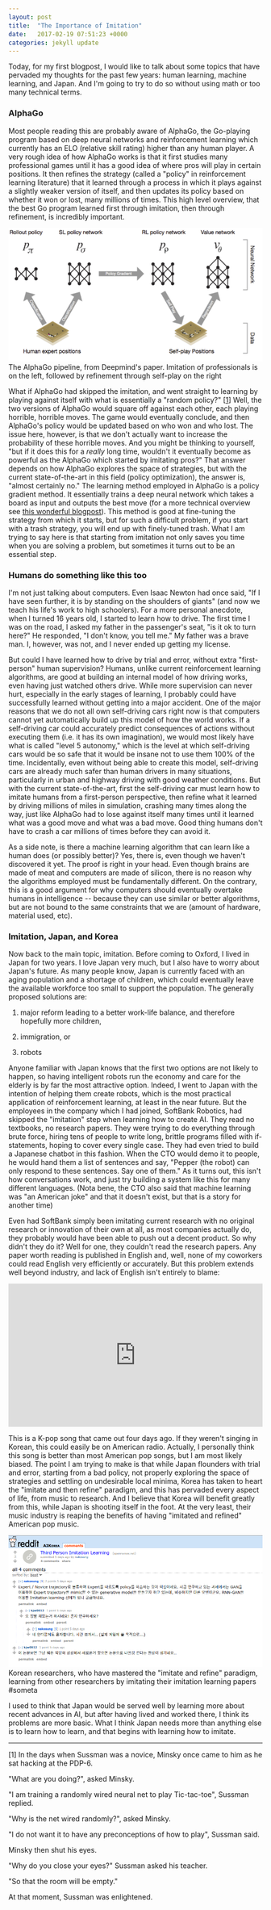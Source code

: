 ```yaml
---
layout: post
title:  "The Importance of Imitation"
date:   2017-02-19 07:51:23 +0000
categories: jekyll update
---
```


Today, for my first blogpost, I would like to talk about some topics that have pervaded my thoughts for the past few years: human learning, machine learning, and Japan. And I'm going to try to do so without using math or too many technical terms.

### AlphaGo

Most people reading this are probably aware of AlphaGo, the Go-playing program based on deep neural networks and reinforcement learning which currently has an ELO (relative skill rating) higher than any human player. A very rough idea of how AlphaGo works is that it first studies many professional games until it has a good idea of where pros will play in certain positions. It then refines the strategy (called a "policy" in reinforcement learning literature) that it learned through a process in which it plays against a slightly weaker version of itself, and then updates its policy based on whether it won or lost, many millions of times. This high level overview, that the best Go program learned first through imitation, then through refinement, is incredibly important.

<div class="imgcap">
<img src="/assets/imitation/alphagopipeline.png">
<div class="thecap">The AlphaGo pipeline, from Deepmind's paper. Imitation of professionals is on the left, followed by refinement through self-play on the right</div>
</div>

What if AlphaGo had skipped the imitation, and went straight to learning by playing against itself with what is essentially a "random policy?" [<a href="#ref1">1</a>] Well, the two versions of AlphaGo would square off against each other, each playing horrible, horrible moves. The game would eventually conclude, and then AlphaGo's policy would be updated based on who won and who lost. The issue here, however, is that we don't actually want to increase the probability of these horrible moves. And you might be thinking to yourself, "but if it does this for a <i>really</i> long time, wouldn't it eventually become as powerful as the AlphaGo which started by imitating pros?" That answer depends on how AlphaGo explores the space of strategies, but with the current state-of-the-art in this field (policy optimization), the answer is, "almost certainly no." The learning method employed in AlphaGo is a policy gradient method. It essentially trains a deep neural network which takes a board as input and outputs the best move (for a more technical overview see <a href="http://karpathy.github.io/2016/05/31/rl/">this wonderful blogpost</a>). This method is good at fine-tuning the strategy from which it starts, but for such a difficult problem, if you start with a trash strategy, you will end up with finely-tuned trash. What I am trying to say here is that starting from imitation not only saves you time when you are solving a problem, but sometimes it turns out to be an essential step.

### Humans do something like this too

I'm not just talking about computers. Even Isaac Newton had once said, "If I have seen further, it is by standing on the shoulders of giants" (and now we teach his life's work to high schoolers). For a more personal anecdote, when I turned 16 years old, I started to learn how to drive. The first time I was on the road, I asked my father in the passenger's seat, "is it ok to turn here?" He responded, "I don't know, you tell me." My father was a brave man. I, however, was not, and I never ended up getting my license.

But could I have learned how to drive by trial and error, without extra "first-person" human supervision? Humans, unlike current reinforcement learning algorithms, are good at building an internal model of how driving works, even having just watched others drive. While more supervision can never hurt, especially in the early stages of learning, I probably could have successfully learned without getting into a major accident. One of the major reasons that we do not all own self-driving cars right now is that computers cannot yet automatically build up this model of how the world works. If a self-driving car could accurately predict consequences of actions without executing them (i.e. it has its own imagination), we would most likely have what is called "level 5 autonomy," which is the level at which self-driving cars would be so safe that it would be insane not to use them 100% of the time. Incidentally, even without being able to create this model, self-driving cars are already much safer than human drivers in many situations, particularly in urban and highway driving with good weather conditions. But with the current state-of-the-art, first the self-driving car must learn how to imitate humans from a first-person perspective, then refine what it learned by driving millions of miles in simulation, crashing many times along the way, just like AlphaGo had to lose against itself many times until it learned what was a good move and what was a bad move. Good thing humans don't have to crash a car millions of times before they can avoid it.

As a side note, is there a machine learning algorithm that can learn like a human does (or possibly better)? Yes, there is, even though we haven't discovered it yet. The proof is right in your head. Even though brains are made of meat and computers are made of silicon, there is no reason why the algorithms employed must be fundamentally different. On the contrary, this is a good argument for why computers should eventually overtake humans in intelligence -- because they can use similar or better algorithms, but are not bound to the same constraints that we are (amount of hardware, material used, etc).

### Imitation, Japan, and Korea

Now back to the main topic, imitation. Before coming to Oxford, I lived in Japan for two years. I love Japan very much, but I also have to worry about Japan's future. As many people know, Japan is currently faced with an aging population and a shortage of children, which could eventually leave the available workforce too small to support the population. The generally proposed solutions are:

1) major reform leading to a better work-life balance, and therefore hopefully more children,

2) immigration, or

3) robots

Anyone familiar with Japan knows that the first two options are not likely to happen, so having intelligent robots run the economy and care for the elderly is by far the most attractive option. Indeed, I went to Japan with the intention of helping them create robots, which is the most practical application of reinforcement learning, at least in the near future. But the employees in the company which I had joined, SoftBank Robotics, had skipped the "imitation" step when learning how to create AI. They read no textbooks, no research papers. They were trying to do everything through brute force, hiring tens of people to write long, brittle programs filled with if-statements, hoping to cover every single case. They had even tried to build a Japanese chatbot in this fashion. When the CTO would demo it to people, he would hand them a list of sentences and say, "Pepper (the robot) can only respond to these sentences. Say one of them." As it turns out, this isn't how conversations work, and just try building a system like this for many different languages. (Nota bene, the CTO also said that machine learning was "an American joke" and that it doesn't exist, but that is a story for another time)

Even had SoftBank simply been imitating current research with no original research or innovation of their own at all, as most companies actually do, they probably would have been able to push out a decent product. So why didn't they do it? Well for one, they couldn't read the research papers. Any paper worth reading is published in English and, well, none of my coworkers could read English very efficiently or accurately. But this problem extends well beyond industry, and lack of English isn't entirely to blame:

<div style="position:relative;height:0;padding-bottom:56.25%"><iframe src="https://www.youtube.com/embed/41Dp7Q-SM1Y?ecver=2" width="640" height="360" frameborder="0" style="position:absolute;width:100%;height:100%;left:0" allowfullscreen></iframe></div>

This is a K-pop song that came out four days ago. If they weren't singing in Korean, this could easily be on American radio. Actually, I personally think this song is better than most American pop songs, but I am most likely biased. The point I am trying to make is that while Japan flounders with trial and error, starting from a bad policy, not properly exploring the space of strategies and settling on undesirable local minima, Korea has taken to heart the "imitate and then refine" paradigm, and this has pervaded every aspect of life, from music to research. And I believe that Korea will benefit greatly from this, while Japan is shooting itself in the foot. At the very least, their music industry is reaping the benefits of having "imitated and refined" American pop music.

<div class="imgcap">
<img src="/assets/imitation/someta.png">
<div class="thecap">Korean researchers, who have mastered the "imitate and refine" paradigm, learning from other researchers by imitating their imitation learning papers #someta</div>
</div>


I used to think that Japan would be served well by learning more about recent advances in AI, but after having lived and worked there, I think its problems are more basic. What I think Japan needs more than anything else is to learn how to learn, and that begins with learning how to imitate.

<hr>

<div id="ref1">
[1] In the days when Sussman was a novice, Minsky once came to him as he sat hacking at the PDP-6.<p>

"What are you doing?", asked Minsky.<p>

"I am training a randomly wired neural net to play Tic-tac-toe", Sussman replied.<p>

"Why is the net wired randomly?", asked Minsky.<p>

"I do not want it to have any preconceptions of how to play", Sussman said.<p>

Minsky then shut his eyes.<p>

"Why do you close your eyes?" Sussman asked his teacher.<p>

"So that the room will be empty."<p>

At that moment, Sussman was enlightened.
